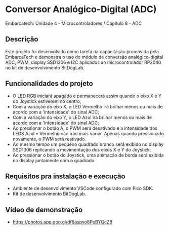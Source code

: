 # Conversor Analógico-Digital (ADC)

Embarcatech: Unidade 4 - Microcontroladores / Capítulo 8 - ADC

## **Descrição**
  Este projeto foi desenvolvido como tarefa na capacitação promovida pela EmbarcaTech e demonstra o uso do módulo de conversão analógico-digital ADC, PWM, display SSD1306 e I2C aplicados ao microcontrolador RP2040 no kit de desenvolvimento BitDogLab.

## **Funcionalidades do projeto**
- O LED RGB iniciará apagado e permanecerá assim quando o eixo X e Y do Joystick estiverem no centro;
- Com a variação do eixo X, o LED Vermelho irá brilhar menos ou mais de acordo com a 'intensidade' do sinal ADC;
- Com a variação do eixo Y, o LED Azul irá brilhar menos ou mais de acordo com a 'intensidade' do sinal ADC;
- Ao pressionar o botão A, o PWM será desativado e a intensidade dos LEDS Azul e Vermelho não irão mais variar. Apenas quando pressionado novamente, o PWM será reativado.
- Ao mesmo tempo um pequeno quadrado branco será exibido no display SSD1306 replicando a movimentação dos eixos X e Y do Joystick;
- Ao pressionar o botão do Joystick, uma animação de borda será exibida no display juntamente com o quadrado.

## **Requisitos pra instalação e execução**
- Ambiente de desenvolvimento VSCode configurado com Pico SDK.
- Kit de desenvolvimento BitDogLab.

## **Vídeo de demonstração**
- https://photos.app.goo.gl/df8aspyo8PeBYQcZ8

